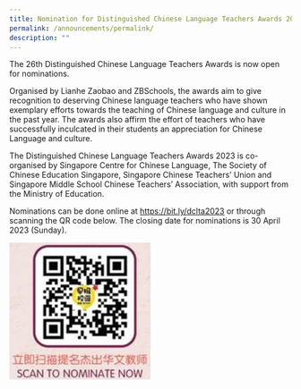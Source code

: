 ```yaml
---
title: Nomination for Distinguished Chinese Language Teachers Awards 2023
permalink: /announcements/permalink/
description: ""
---
```

The 26th Distinguished Chinese Language Teachers Awards is now open for nominations. 

Organised by Lianhe Zaobao and ZBSchools, the awards aim to give recognition to deserving Chinese language teachers who have shown exemplary efforts towards the teaching of Chinese language and culture in the past year. The awards also affirm the effort of teachers who have successfully inculcated in their students an appreciation for Chinese Language and culture.

The Distinguished Chinese Language Teachers Awards 2023 is co-organised by Singapore Centre for Chinese Language, The Society of Chinese Education Singapore, Singapore Chinese Teachers’ Union and Singapore Middle School Chinese Teachers’ Association, with support from the Ministry of Education.

Nominations can be done online at https://bit.ly/dclta2023 or through scanning the QR code below. The closing date for nominations is 30 April 2023 (Sunday).



<img src="/images/Announcements/Nomination%20for%20Distinguished%20Chinese%20Language%20Teachers%20Awards%202023.jpg" style="width:50%">